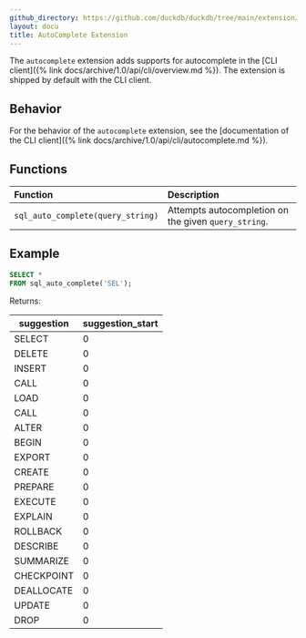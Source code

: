 ```yaml
---
github_directory: https://github.com/duckdb/duckdb/tree/main/extension/autocomplete
layout: docu
title: AutoComplete Extension
---
```


The `autocomplete` extension adds supports for autocomplete in the [CLI client]({% link docs/archive/1.0/api/cli/overview.md %}).
The extension is shipped by default with the CLI client.

## Behavior

For the behavior of the `autocomplete` extension, see the [documentation of the CLI client]({% link docs/archive/1.0/api/cli/autocomplete.md %}).

## Functions


| Function                          | Description                                          |
|:----------------------------------|:-----------------------------------------------------|
| `sql_auto_complete(query_string)` | Attempts autocompletion on the given `query_string`. |

## Example

```sql
SELECT *
FROM sql_auto_complete('SEL');
```

Returns:


| suggestion  | suggestion_start |
|-------------|------------------|
| SELECT      |                0 |
| DELETE      |                0 |
| INSERT      |                0 |
| CALL        |                0 |
| LOAD        |                0 |
| CALL        |                0 |
| ALTER       |                0 |
| BEGIN       |                0 |
| EXPORT      |                0 |
| CREATE      |                0 |
| PREPARE     |                0 |
| EXECUTE     |                0 |
| EXPLAIN     |                0 |
| ROLLBACK    |                0 |
| DESCRIBE    |                0 |
| SUMMARIZE   |                0 |
| CHECKPOINT  |                0 |
| DEALLOCATE  |                0 |
| UPDATE      |                0 |
| DROP        |                0 |